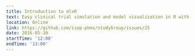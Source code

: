 ```yaml
---
title: Introduction to mlxR
text: Easy clinical trial simulation and model visualization in R with the mlxR package
location: Online
link: https://github.com/isop-phmx/studyGroup/issues/25
date: 2016-05-30
startTime: '12:00'
endTime: '13:00'
---
```

